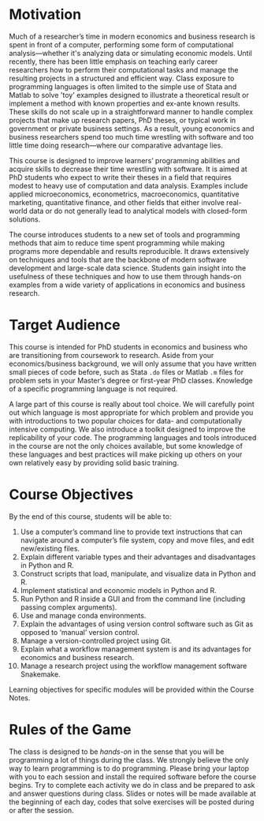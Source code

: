 # Motivation

Much of a researcher’s time in modern economics and business research is spent in front of a computer, performing some form of computational analysis—whether it's analyzing data or simulating economic models. Until recently, there has been little emphasis on teaching early career researchers how to perform their computational tasks and manage the resulting projects in a structured and efficient way. Class exposure to programming languages is often limited to the simple use of Stata and Matlab to solve 'toy' examples designed to illustrate a theoretical result or implement a method with known properties and ex-ante known results. These skills do not scale up in a straightforward manner to handle complex projects that make up research papers, PhD theses, or typical work in government or private business settings. As a result, young economics and business researchers spend too much time wrestling with software and too little time doing research—where our comparative advantage lies.

This course is designed to improve learners’ programming abilities and acquire skills to decrease their time wrestling with software. It is aimed at PhD students who expect to write their theses in a field that requires modest to heavy use of computation and data analysis. Examples include applied microeconomics, econometrics, macroeconomics, quantitative marketing, quantitative finance, and other fields that either involve real-world data or do not generally lead to analytical models with closed-form solutions.

The course introduces students to a new set of tools and programming methods that aim to reduce time spent programming while making programs more dependable and results reproducible. It draws extensively on techniques and tools that are the backbone of modern software development and large-scale data science. Students gain insight into the usefulness of these techniques and how to use them through hands-on examples from a wide variety of applications in economics and business research.

# Target Audience

This course is intended for PhD students in economics and business who are transitioning from coursework to research. Aside from your economics/business background, we will only assume that you have written small pieces of code before, such as Stata `.do` files or Matlab `.m` files for problem sets in your Master’s degree or first-year PhD classes. Knowledge of a specific programming language is not required.

A large part of this course is really about tool choice. We will carefully point out which language is most appropriate for which problem and provide you with introductions to two popular choices for data- and computationally intensive computing. We also introduce a toolkit designed to improve the replicability of your code. The programming languages and tools introduced in the course are not the only choices available, but some knowledge of these languages and best practices will make picking up others on your own relatively easy by providing solid basic training.

# Course Objectives

By the end of this course, students will be able to:

1. Use a computer’s command line to provide text instructions that can navigate around a computer’s file system, copy and move files, and edit new/existing files.
2. Explain different variable types and their advantages and disadvantages in Python and R.
3. Construct scripts that load, manipulate, and visualize data in Python and R.
4. Implement statistical and economic models in Python and R.
5. Run Python and R inside a GUI and from the command line (including passing complex arguments).
6. Use and manage conda environments.
7. Explain the advantages of using version control software such as Git as opposed to ‘manual’ version control.
8. Manage a version-controlled project using Git.
9. Explain what a workflow management system is and its advantages for economics and business research.
10. Manage a research project using the workflow management software Snakemake.

Learning objectives for specific modules will be provided within the Course Notes.

# Rules of the Game
The class is designed to be _hands-on_ in the sense that you will be programming a lot of things during the class. We strongly believe the only way to learn programming is to do programming. Please bring your laptop with you to each session and install the required software before the course begins. Try to complete each activity we do in class and be prepared to ask and answer questions during class. Slides or notes will be made available at the beginning of each day, codes that solve exercises will be posted during or after the session.